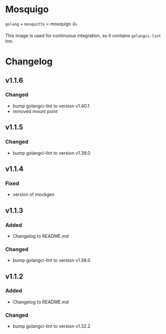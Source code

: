 # Mosquigo

`golang` + `mosquitto` = mosquigo :thumbsup:

This image is used for continuous integration, so it contains `golangci-lint` too.

# Changelog

## v1.1.6
### Changed
- bump golangci-lint to version v1.40.1
- removed mount point

## v1.1.5
### Changed
- bump golangci-lint to version v1.39.0

## v1.1.4
### Fixed
- version of mockgen

## v1.1.3

### Added

- Changelog to README.md

### Changed

- bump golangci-lint to version v1.38.0


## v1.1.2

### Added

- Changelog to README.md

### Changed

- bump golangci-lint to version v1.32.2
